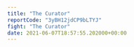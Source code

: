 ```yaml
---
title: "The Curator"
reportCode: "3yBH12jdCP9bLTYJ"
fight: "The Curator"
date: 2021-06-07T18:57:55.202000+00:00
---
```

